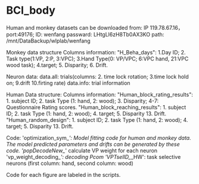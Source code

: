 # BCI_body

Human and monkey datasets can be downloaded from: IP 119.78.67.16，port:49176;
ID: wenfang
passward: LHtgLl6zH8Tb0AX3KO
path: /mnt/DataBackup/wlplab/wenfang

Monkey data structure
Columns information: 
"H_Beha_days": 1.Day ID; 2. Task type(1:VP, 2:P, 3:VPC); 3.Hand Type(0: VP/VPC; 6:VPC hand, 21:VPC wood task); 4.target; 5. Disparity; 6. Drift.

Neuron data:
data.all: trials(columns: 2. time lock rotation; 3.time lock hold on; 9.drift 10.firting rate)
data.info: trial information

Human Data structure:
Columns information:
"Human_block_rating_results": 1. subject ID; 2. task Type (1: hand, 2: wood); 3. Disparity; 4-7: Questionnaire Rating scores.
"Human_block_reaching_results": 1. subject ID; 2. task Type (1: hand, 2: wood);  4. target; 5. Disparity 13. Drift.
"Human_random_design": 1. subject ID; 2. task Type (1: hand, 2: wood);  4. target; 5. Disparity 13. Drift.

Code:
'optimization_sym_*': Model fitting code for human and monkey data. The model predicted parameters and drifts can be generated by these code.
'popDecodeNew_*' calculate VP weight for each neuron
'vp_weight_decoding_*': decoding Pcom
'VPTselID_*_HW': task selective neurons (first column: hand, second column: wood)

Code for each figure are labeled in the scripts.
